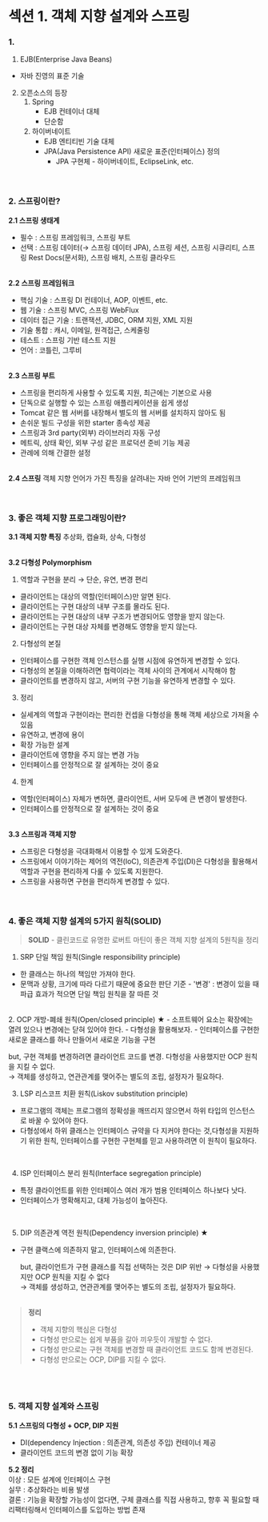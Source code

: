 # 섹션 1. 객체 지향 설계와 스프링

### 1. 
1. EJB(Enterprise Java Beans)   
- 자바 진영의 표준 기술
2. 오픈소스의 등장
   1. Spring
      - EJB 컨테이너 대체
      - 단순함
   2. 하이버네이트
      - EJB 엔티티빈 기술 대체
      - JPA(Java Persistence API) 새로운 표준(인터페이스) 정의
        - JPA 구현체 - 하이버네이트, EclipseLink, etc.
<br><br><br>

### 2. 스프링이란?
**2.1 스프링 생태계**   
- 필수 : 스프링 프레임워크, 스프링 부트
- 선택 : 스프링 데이터(→ 스프링 데이터 JPA), 스프링 세션, 스프링 시큐리티, 스프링 Rest Docs(문서화), 스프링 배치, 스프링 클라우드
<br><br>

**2.2 스프링 프레임워크**   
- 핵심 기술 : 스프링 DI 컨테이너, AOP, 이벤트, etc.
- 웹 기술 : 스프링 MVC, 스프링 WebFlux
- 데이터 접근 기술 : 트랜잭션, JDBC, ORM 지원, XML 지원
- 기술 통합 : 캐시, 이메일, 원격접근, 스케줄링
- 테스트 : 스프링 기반 테스트 지원
- 언어 : 코틀린, 그루비
<br><br>

**2.3 스프링 부트**   
- 스프링을 편리하게 사용할 수 있도록 지원, 최근에는 기본으로 사용
- 단독으로 실행할 수 있는 스프링 애플리케이션을 쉽게 생성
- Tomcat 같은 웹 서버를 내장해서 별도의 웹 서버를 설치하지 않아도 됨
- 손쉬운 빌드 구성을 위한 starter 종속성 제공
- 스프링과 3rd party(외부) 라이브러리 자동 구성
- 메트릭, 상태 확인, 외부 구성 같은 프로덕션 준비 기능 제공
- 관례에 의해 간결한 설정
<br><br>

**2.4 스프링** 객체 지향 언어가 가진 특징을 살려내는 자바 언어 기반의 프레임워크
<br><br><br>

### 3. 좋은 객체 지향 프로그래밍이란?
**3.1 객체 지향 특징** 추상화, 캡슐화, 상속, 다형성   
<br>

**3.2 다형성 Polymorphism**   
1. 역할과 구현을 분리 → 단순, 유연, 변경 편리
- 클라이언트는 대상의 역할(인터페이스)만 알면 된다.
- 클라이언트는 구현 대상의 내부 구조를 몰라도 된다.
- 클라이언트는 구현 대상의 내부 구조가 변경되어도 영향을 받지 않는다.
- 클라이언트는 구현 대상 자체를 변경해도 영향을 받지 않는다.

2. 다형성의 본질
- 인터페이스를 구현한 객체 인스턴스를 실행 시점에 유연하게 변경할 수 있다.
- 다형성의 본질을 이해하려면 협력이라는 객체 사이의 관계에서 시작해야 함
- 클라이언트를 변경하지 않고, 서버의 구현 기능을 유연하게 변경할 수 있다.

3. 정리
- 실세계의 역할과 구현이라는 편리한 컨셉을 다형성을 통해 객체 세상으로 가져올 수 있음
- 유연하고, 변경에 용이
- 확장 가능한 설계
- 클라이언트에 영향을 주지 않는 변경 가능
- 인터페이스를 안정적으로 잘 설계하는 것이 중요

4. 한계
- 역할(인터페이스) 자체가 변하면, 클라이언트, 서버 모두에 큰 변경이 발생한다.
- 인터페이스를 안정적으로 잘 설계하는 것이 중요
<br><br>

**3.3 스프링과 객체 지향**
- 스프링은 다형성을 극대화해서 이용할 수 있게 도와준다.
- 스프링에서 이야기하는 제어의 역전(IoC), 의존관계 주입(DI)은 다형성을 활용해서 역할과 구현을 편리하게 다룰 수 있도록 지원한다.
- 스프링을 사용하면 구현을 편리하게 변경할 수 있다.
<br><br><br>

### 4. 좋은 객체 지향 설계의 5가지 원칙(SOLID)
> **SOLID** - 클린코드로 유명한 로버트 마틴이 좋은 객체 지향 설계의 5원칙을 정리

1. SRP 단일 책임 원칙(Single responsibility principle)
- 한 클래스는 하나의 책임만 가져야 한다.
- 문맥과 상황, 크기에 따라 다르기 때문에 중요한 판단 기준 - '변경' : 변경이 있을 때 파급 효과가 적으면 단일 책임 원칙을 잘 따른 것
<br>
2. OCP 개방-폐쇄 원칙(Open/closed principle) ★
- 소프트웨어 요소는 확장에는 열려 있으나 변경에는 닫혀 있어야 한다.
- 다형성을 활용해보자.
- 인터페이스를 구현한 새로운 클래스를 하나 만들어서 새로운 기능을 구현

   but, 구현 객체를 변경하려면 클라이언트 코드를 변경. 다형성을 사용했지만 OCP 원칙을 지킬 수 없다.   
   → 객체를 생성하고, 연관관계를 맺어주는 별도의 조립, 설정자가 필요하다.
<br>

3. LSP 리스코프 치환 원칙(Liskov substitution principle)
- 프로그램의 객체는 프로그램의 정확성을 깨뜨리지 않으면서 하위 타입의 인스턴스로 바꿀 수 있어야 한다.
- 다형성에서 하위 클래스는 인터페이스 규약을 다 지커야 한다는 것,다형성을 지원하기 위한 원칙, 인터페이스를 구현한 구현체를 믿고 사용하려면 이 원칙이 필요하다.
<br>

4. ISP 인터페이스 분리 원칙(Interface segregation principle)
- 특정 클라이언트를 위한 인터페이스 여러 개가 범용 인터페이스 하나보다 낫다.
- 인터페이스가 명확해지고, 대체 가능성이 높아진다.
<br>

5. DIP 의존관계 역전 원칙(Dependency inversion principle) ★
- 구현 클랙스에 의존하지 말고, 인터페이스에 의존한다.

   but, 클라이언트가 구현 클래스를 직접 선택하는 것은 DIP 위반
   → 다형성을 사용했지만 OCP 원칙을 지킬 수 없다   
   → 객체를 생성하고, 연관관계를 맺어주는 별도의 조립, 설정자가 필요하다.
<br><br>

> **정리**
> - 객체 지향의 핵심은 다형성
> - 다형성 만으로는 쉽게 부품을 갈아 끼우듯이 개발할 수 없다.
> - 다형성 만으로는 구현 객체를 변경할 때 클라이언트 코드도 함께 변경된다.
> - 다형성 만으로는 OCP, DIP를 지킬 수 없다.

<br><br>

### 5. 객체 지향 설계와 스프링
**5.1 스프링의 다형성 + OCP, DIP 지원**
- DI(dependency Injection : 의존관계, 의존성 주입) 컨테이너 제공
- 클라이언트 코드의 변경 없이 기능 확장

**5.2 정리**   
이상 : 모든 설계에 인터페이스 구현   
실무 : 추상화라는 비용 발생   
결론 : 기능을 확장할 가능성이 없다면, 구체 클래스를 직접 사용하고, 향후 꼭 필요할 때 리팩터링해서 인터페이스를 도입하는 방법 존재